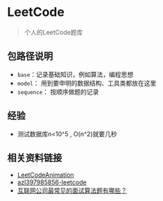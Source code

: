 # LeetCode
> 个人的LeetCode题库

## 包路径说明
- `base`：记录基础知识，例如算法，编程思想
- `model`： 用到要申明的数据结构、工具类都放在这里
- `sequence`： 按顺序做题的记录

## 经验
- 测试数据库n<10^5 , O(n^2)就要几秒

## 相关资料链接
- [LeetCodeAnimation](https://github.com/MisterBooo/LeetCodeAnimation)
- [azl397985856-leetcode](https://github.com/azl397985856/leetcode)
- [互联网公司最常见的面试算法题有哪些？](https://www.zhihu.com/question/24964987/answer/586425979)